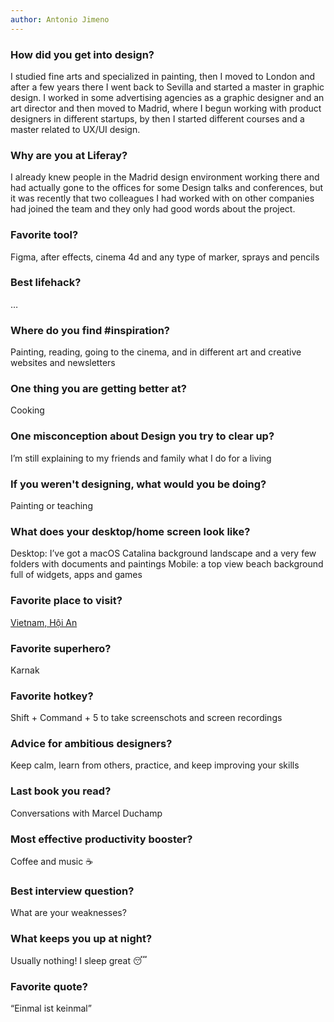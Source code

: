 ```yaml
---
author: Antonio Jimeno
---
```


### How did you get into design?

I studied fine arts and specialized in painting, then I moved to London and after a few years there I went back to Sevilla and started a master in graphic design. I worked in some advertising agencies as a graphic designer and an art director and then moved to Madrid, where I begun working with product designers in different startups, by then I started different courses and a master related to UX/UI design.

### Why are you at Liferay?

I already knew people in the Madrid design environment working there and had actually gone to the offices for some Design talks and conferences, but it was recently that two colleagues I had worked with on other companies had joined the team and they only had good words about the project.

### Favorite tool?

Figma, after effects, cinema 4d and any type of marker, sprays and pencils

### Best lifehack?

…

### Where do you find #inspiration?

Painting, reading, going to the cinema, and in different art and creative websites and newsletters

### One thing you are getting better at?

Cooking

### One misconception about Design you try to clear up?

I’m still explaining to my friends and family what I do for a living

### If you weren't designing, what would you be doing?

Painting or teaching

### What does your desktop/home screen look like?

Desktop: I’ve got a macOS Catalina background landscape and a very few folders with documents and paintings 
Mobile: a top view beach background full of widgets, apps and games

### Favorite place to visit?

[Vietnam, Hội An](https://goo.gl/maps/4USbpb4xVQJCDDAJ6)

### Favorite superhero?

Karnak

### Favorite hotkey?

Shift + Command + 5 to take screenschots and screen recordings

### Advice for ambitious designers?

Keep calm, learn from others, practice, and keep improving your skills

### Last book you read?

Conversations with Marcel Duchamp

### Most effective productivity booster?

Coffee and music ☕️

### Best interview question?

What are your weaknesses?

### What keeps you up at night?

Usually nothing! I sleep great 😴

### Favorite quote?

“Einmal ist keinmal”
